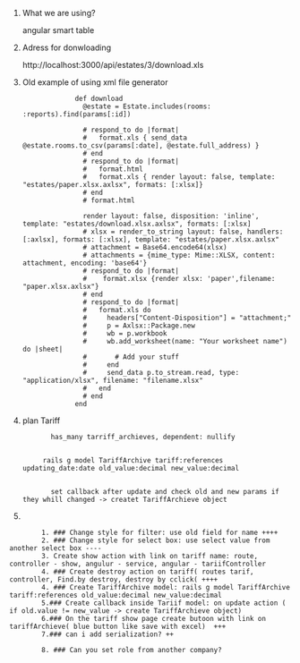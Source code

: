 1. What we are using?
      
      angular smart table
2. Adress for donwloading
      
      http://localhost:3000/api/estates/3/download.xls

3. Old example of using xml file generator
                  
                    def download
                      @estate = Estate.includes(rooms: :reports).find(params[:id])

                      # respond_to do |format|
                      #   format.xls { send_data @estate.rooms.to_csv(params[:date], @estate.full_address) }
                      # end
                      # respond_to do |format|
                      #   format.html
                      #   format.xls { render layout: false, template: "estates/paper.xlsx.axlsx", formats: [:xlsx]}
                      # end
                      # format.html

                      render layout: false, disposition: 'inline', template: "estates/download.xlsx.axlsx", formats: [:xlsx]
                      # xlsx = render_to_string layout: false, handlers: [:axlsx], formats: [:xlsx], template: "estates/paper.xlsx.axlsx"
                      # attachment = Base64.encode64(xlsx)
                      # attachments = {mime_type: Mime::XLSX, content: attachment, encoding: 'base64'}
                      # respond_to do |format| 
                      #    format.xlsx {render xlsx: 'paper',filename: "paper.xlsx.axlsx"}
                      # end
                      # respond_to do |format|
                      #   format.xls do
                      #     headers["Content-Disposition"] = "attachment;"
                      #     p = Axlsx::Package.new
                      #     wb = p.workbook
                      #     wb.add_worksheet(name: "Your worksheet name") do |sheet|
                      #       # Add your stuff
                      #     end
                      #     send_data p.to_stream.read, type: "application/xlsx", filename: "filename.xlsx"
                      #   end
                      # end
                    end
      
4. plan 
            Tariff
              
              has_many tarriff_archieves, dependent: nullify
              
              
            rails g model TariffArchive tariff:references updating_date:date old_value:decimal new_value:decimal
            
            
              set callback after update and check old and new params if they whill changed -> createt TariffArchieve object
              
              
 5. 
            
            1. ### Change style for filter: use old field for name ++++
            2. ### Change style for select box: use select value from another select box ----
            3. Create show action with link on tariff name: route, controller - show, angulur - service, angular - tariifController
            4. ### Create destroy action on tariff( routes tarif, controller, Find.by destroy, destroy by cclick( ++++
            4. ### Create TariffArchive model: rails g model TariffArchive tariff:references old_value:decimal new_value:decimal
            5.### Create callback inside Tariif model: on update action ( if old.value != new_value -> create TariffArchieve object)
            6.### On the tariff show page create butoon with link on tariffArchieve( blue button like save with excel)  +++
            7.### can i add serialization? ++
            
            8. ### Can you set role from another company?
            
           
